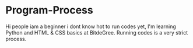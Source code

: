 # Program-Process
Hi people iam a beginner i dont know hot to run codes yet,
I'm learning Python and HTML & CSS basics at BitdeGree.
Running codes is a very strict process.
